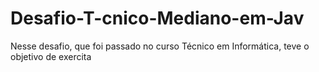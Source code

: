 # Desafio-T-cnico-Mediano-em-Jav
Nesse desafio, que foi passado no curso Técnico em Informática, teve o objetivo de exercita
